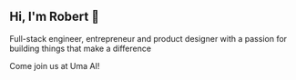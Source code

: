 ## Hi, I'm Robert 👋

Full-stack engineer, entrepreneur and product designer with a passion for building things that make a difference

Come join us at Uma AI!
